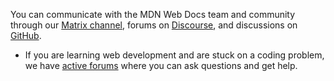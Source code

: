 You can communicate with the MDN Web Docs team and community through our [Matrix channel](https://chat.mozilla.org/#/room/#mdn:mozilla.org), forums on [Discourse](https://discourse.mozilla.org/c/mdn/236), and discussions on [GitHub](https://github.com/mdn/mdn-community/discussions).

- If you are learning web development and are stuck on a coding problem, we have [active forums](https://discourse.mozilla.org/c/mdn/learn/250) where you can ask questions and get help.
